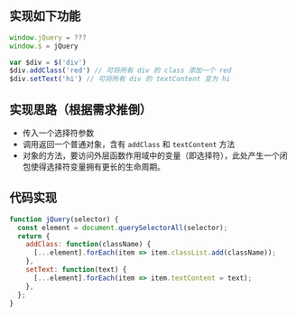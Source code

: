 ## 实现如下功能
```js
window.jQuery = ???
window.$ = jQuery

var $div = $('div')
$div.addClass('red') // 可将所有 div 的 class 添加一个 red
$div.setText('hi') // 可将所有 div 的 textContent 变为 hi
```

## 实现思路（根据需求推倒）
* 传入一个选择符参数
* 调用返回一个普通对象，含有 `addClass` 和 `textContent` 方法
* 对象的方法，要访问外层函数作用域中的变量（即选择符），此处产生一个闭包使得选择符变量拥有更长的生命周期。


## 代码实现
```js 
function jQuery(selector) {
  const element = document.querySelectorAll(selector);
  return {
    addClass: function(className) {
      [...element].forEach(item => item.classList.add(className));
    },
    setText: function(text) {
      [...element].forEach(item => item.textContent = text);
    },
  };
}
```